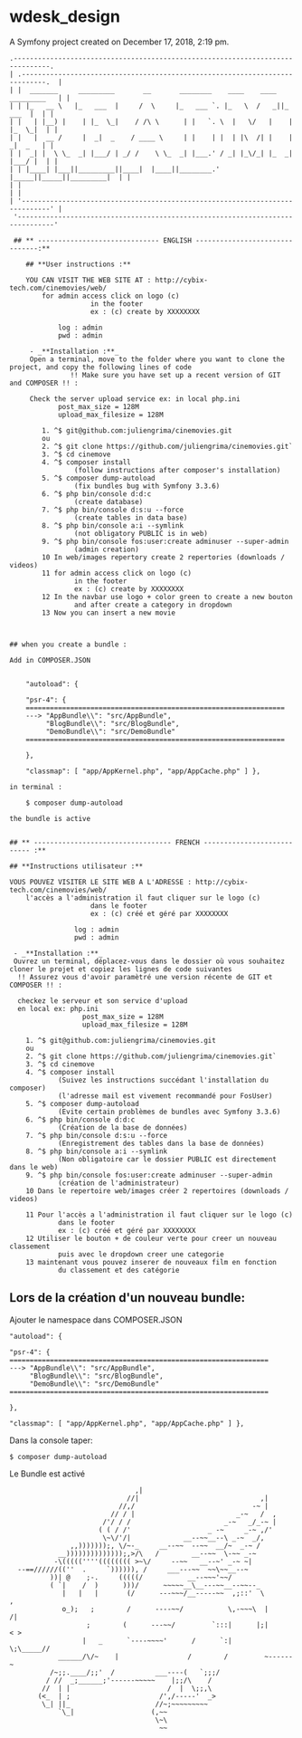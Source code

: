 wdesk_design
============

A Symfony project created on December 17, 2018, 2:19 pm.


```
.-------------------------------------------------------------------------------.  
| .----------------------------------------------------------------------------.  |  
| |  _______     _________       __       ________    ____    ____  _________   | |  
| | |_   __ \   |_   ___  |     /  \     |_   ___ `. |_   \  /   _||_   ___  |  | |  
| |   | |__) |    | |_  \_|    / /\ \      | |   `. \  |   \/   |    | |_  \_|  | |  
| |   |  __ /     |  _|  _    / ____ \     | |    | |  | |\  /| |    |  _|  _   | |  
| |  _| |  \ \_  _| |___/ | _/ /    \ \_  _| |___.' / _| |_\/_| |_  _| |___/ |  | |  
| | |____| |___||_________||____|  |____||________.' |_____||_____||_________|  | |  
| |                                                                             | |  
| '-----------------------------------------------------------------------------' |  
 '-------------------------------------------------------------------------------'

```
     ## ** ------------------------------ ENGLISH -------------------------------:**
    
        ## **User instructions :**
        
        YOU CAN VISIT THE WEB SITE AT : http://cybix-tech.com/cinemovies/web/ 
            for admin access click on logo (c)
                        in the footer 
                        ex : (c) create by XXXXXXXX 
                        
                log : admin
                pwd : admin
        
         - _**Installation :**_
         Open a terminal, move to the folder where you want to clone the project, and copy the following lines of code
                   !! Make sure you have set up a recent version of GIT and COMPOSER !! :
               
         Check the server upload service ex: in local php.ini 
                post_max_size = 128M
                upload_max_filesize = 128M
                
        	1. ^$ git@github.com:juliengrima/cinemovies.git 
        	ou
        	2. ^$ git clone https://github.com/juliengrima/cinemovies.git`
        	3. ^$ cd cinemove
        	4. ^$ composer install 
        	        (follow instructions after composer's installation)
        	5. ^$ composer dump-autoload 
                    (fix bundles bug with Symfony 3.3.6)
        	6. ^$ php bin/console d:d:c 
        	        (create database)
        	7. ^$ php bin/console d:s:u --force
        	        (create tables in data base)
        	8. ^$ php bin/console a:i --symlink 
        	        (not obligatory PUBLIC is in web) 
            9. ^$ php bin/console fos:user:create adminuser --super-admin
                    (admin creation)
            10 In web/images repertory create 2 repertories (downloads / videos) 
            11 for admin access click on logo (c)
                    in the footer 
                    ex : (c) create by XXXXXXXX 
            12 In the navbar use logo + color green to create a new bouton          
                    and after create a category in dropdown
            13 Now you can insert a new movie 
              
        	
    
    ## when you create a bundle :
    
    Add in COMPOSER.JSON
    
    
        "autoload": { 
    
        "psr-4": { 
        ================================================================
        ---> "AppBundle\\": "src/AppBundle", 
             "BlogBundle\\": "src/BlogBundle", 
             "DemoBundle\\": "src/DemoBundle"
        ================================================================
    
        }, 
    
        "classmap": [ "app/AppKernel.php", "app/AppCache.php" ] },
        
    in terminal :  
    
        $ composer dump-autoload
    
    the bundle is active


    ## ** ---------------------------------- FRENCH --------------------------- :**

    ## **Instructions utilisateur :**
    
    VOUS POUVEZ VISITER LE SITE WEB A L'ADRESSE : http://cybix-tech.com/cinemovies/web/ 
        l'accès a l'administration il faut cliquer sur le logo (c)
                        dans le footer 
                        ex : (c) créé et géré par XXXXXXXX 
    
                    log : admin
                    pwd : admin
    
     - _**Installation :**_
     Ouvrez un terminal, déplacez-vous dans le dossier où vous souhaitez cloner le projet et copiez les lignes de code suivantes
      !! Assurez vous d'avoir paramètré une version récente de GIT et COMPOSER !! :
      
      checkez le serveur et son service d'upload 
      en local ex: php.ini 
                      post_max_size = 128M
                      upload_max_filesize = 128M
      
    	1. ^$ git@github.com:juliengrima/cinemovies.git 
    	ou
    	2. ^$ git clone https://github.com/juliengrima/cinemovies.git`
    	3. ^$ cd cinemove
    	4. ^$ composer install 
    	        (Suivez les instructions succédant l'installation du composer)
    	        (l'adresse mail est vivement recommandé pour FosUser)
    	5. ^$ composer dump-autoload 
                (Evite certain problèmes de bundles avec Symfony 3.3.6)
    	6. ^$ php bin/console d:d:c 
    	        (Création de la base de données)
    	7. ^$ php bin/console d:s:u --force
    	        (Enregistrement des tables dans la base de données)
    	8. ^$ php bin/console a:i --symlink 
    	        (Non obligatoire car le dossier PUBLIC est directement dans le web)
        9. ^$ php bin/console fos:user:create adminuser --super-admin
                (création de l'administrateur)
        10 Dans le repertoire web/images créer 2 repertoires (downloads / videos)
        
        11 Pour l'accès a l'administration il faut cliquer sur le logo (c)
                dans le footer 
                ex : (c) créé et géré par XXXXXXXX 
        12 Utiliser le bouton + de couleur verte pour creer un nouveau classement     
                puis avec le dropdown creer une categorie
        13 maintenant vous pouvez inserer de nouveaux film en fonction 
                du classement et des catégorie
    	

## Lors de la création d'un nouveau bundle:

Ajouter le namespace dans COMPOSER.JSON


    "autoload": { 

    "psr-4": { 
    ================================================================
    ---> "AppBundle\\": "src/AppBundle", 
         "BlogBundle\\": "src/BlogBundle", 
         "DemoBundle\\": "src/DemoBundle"
    ================================================================

    }, 

    "classmap": [ "app/AppKernel.php", "app/AppCache.php" ] },
    
Dans la console taper:  

    $ composer dump-autoload

Le Bundle est activé 


```
                               ,|     
                             //|                              ,|
                           //,/                             -~ |
                         // / |                         _-~   /  ,
                       /'/ / /                       _-~   _/_-~ |
                      ( ( / /'                   _ -~     _-~ ,/'
                       \~\/'/|             __--~~__--\ _-~  _/,
               ,,)))))));, \/~-_     __--~~  --~~  __/~  _-~ /
            __))))))))))))));,>/\   /        __--~~  \-~~ _-~
           -\(((((''''(((((((( >~\/     --~~   __--~' _-~ ~|
  --==//////((''  .     `)))))), /     ___---~~  ~~\~~__--~ 
          ))| @    ;-.     (((((/           __--~~~'~~/
          ( `|    /  )      )))/      ~~~~~__\__---~~__--~~--_
             |   |   |       (/      ---~~~/__-----~~  ,;::'  \         ,
             o_);   ;        /      ----~~/           \,-~~~\  |       /|
                   ;        (      ---~~/         `:::|      |;|      < >
                  |   _      `----~~~~'      /      `:|       \;\_____// 
            ______/\/~    |                 /        /         ~------~
          /~;;.____/;;'  /          ___----(   `;;;/               
         / //  _;______;'------~~~~~    |;;/\    /          
        //  | |                        /  |  \;;,\              
       (<_  | ;                      /',/-----'  _>
        \_| ||_                     //~;~~~~~~~~~ 
            `\_|                   (,~~ 
                                    \~\ 
                                     ~~ 
```

